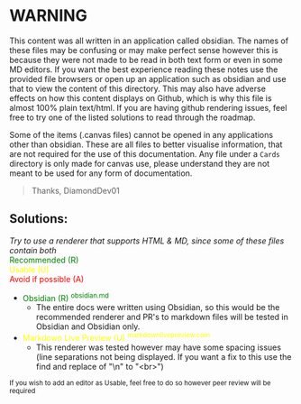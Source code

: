 # WARNING
This content was all written in an application called obsidian. The names of these files may be confusing or may make perfect sense however this is because they were not made to be read in both text form or even in some MD editors. If you want the best experience reading these notes use the provided file browsers or open up an application such as obsidian and use that to view the content of this directory. This may also have adverse effects on how this content displays on Github, which is why this file is almost 100% plain text/html. If you are having github rendering issues, feel free to try one of the listed solutions to read through the roadmap.

Some of the items (.canvas files) cannot be opened in any applications other than obsidian. These are all files to better visualise information, that are not required for the use of this documentation. Any file under a `Cards` directory is only made for canvas use, please understand they are not meant to be used for any form of documentation.

> Thanks, DiamondDev01

## Solutions:
*Try to use a renderer that supports HTML & MD, since some of these files contain both*<br><span style="color:green">Recommended (R)</span><br><span style="color:yellow">Usable (U)</span><br><span style="color:red">Avoid if possible (A)</span><br>
- <span style="color:green"><a href="https://obsidian.md" style="color:green;text-decoration:none">Obsidian (R)</a></span> <sup><a href="https://obsidian.md" style="color:green;text-decoration:none">obsidian.md</a></sup>
	- The entire docs were written using Obsidian, so this would be the recommended renderer and PR's to markdown files will be tested in Obsidian and Obsidian only.
- <span style="color:yellow"><a href="https://markdownlivepreview.com" style="color:yellow;text-decoration:none">Markdown Live Preview (U)</a></span> <sup><a href="https://markdownlivepreview.com" style="color:yellow;text-decoration:none">markdownlivepreview.com</a></sup>
	- This renderer was tested however may have some spacing issues (line separations not being displayed. If you want a fix to this use the find and replace of "\\n" to "\<br\>")

<sup>If you wish to add an editor as Usable, feel free to do so however peer review will be required</sup>